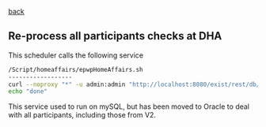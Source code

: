 [back](https://github.com/kwantu/platformconfiguration/wiki/EPWP_Scheduled_processes_and_their_location)

## Re-process all participants checks at DHA
This scheduler calls the following service 
```bash
/Script/homeaffairs/epwpHomeAffairs.sh
------------------
curl --noproxy "*" -u admin:admin "http://localhost:8080/exist/rest/db/kwantu-resource/homeAffairs/processHomeAffairs.xq" > /Script/homeaffairs//epwpHomeAffairs.log
echo "done"
```
This service used to run on mySQL, but has been moved to Oracle to deal with all participants, including those from V2.
